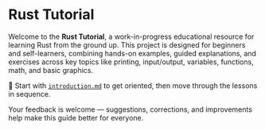 # Rust Tutorial

Welcome to the **Rust Tutorial**, a work-in-progress educational resource for learning Rust from the ground up. This project is designed for beginners and self-learners, combining hands-on examples, guided explanations, and exercises across key topics like printing, input/output, variables, functions, math, and basic graphics.

📘 Start with [`introduction.md`](./main/introduction.md) to get oriented, then move through the lessons in sequence.

Your feedback is welcome — suggestions, corrections, and improvements help make this guide better for everyone.
